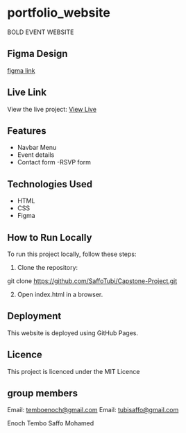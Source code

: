 # portfolio_website

BOLD EVENT WEBSITE


## Figma Design

 <a href="https://www.figma.com/file/DaToHkl2VqWbbTGwkdKI01/Saffo-%26-Enoch-Capstone-Project-(Event-Website)?type=design&node-id=0%3A1&mode=design&t=UKZCOU1QX1HrR6FJ-1">figma link</a>

## Live Link

View the live project:   <a href="saffotubi.github.io/Capstone-Project/">View Live</a>

## Features 

- Navbar Menu
- Event details
- Contact form
-RSVP form

## Technologies Used 

- HTML
- CSS
- Figma

## How to Run Locally

To run this project locally, follow these steps:

1. Clone the repository: 

git clone https://github.com/SaffoTubi/Capstone-Project.git

2. Open index.html in a browser.

## Deployment 

This website is deployed using GitHub Pages.

## Licence 

This project is licenced under the MIT Licence

## group members 

Email: temboenoch@gmail.com
Email: tubisaffo@gmail.com

Enoch Tembo
Saffo Mohamed